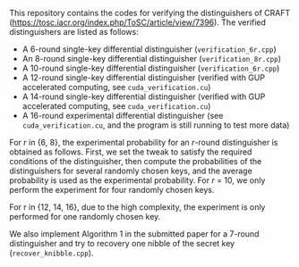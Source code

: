 This repository contains the codes for verifying the distinguishers of CRAFT (https://tosc.iacr.org/index.php/ToSC/article/view/7396). The verified distinguishers are listed as follows:

- A 6-round single-key differential distinguisher  (`verification_6r.cpp`)
- An 8-round single-key differential distinguisher  (`verification_8r.cpp`)
- A 10-round single-key differential distinguisher  (`verification_6r.cpp`)
- A 12-round single-key differential distinguisher (verified with GUP accelerated computing, see `cuda_verification.cu`)
- A 14-round single-key differential distinguisher (verified with GUP accelerated computing, see `cuda_verification.cu`)
- A 16-round experimental differential distinguisher (see `cuda_verification.cu`, and the program is still running to test more data)

For *r* in {6, 8}, the experimental probability for an *r*-round distinguisher is obtained as follows. First, we set the tweak to satisfy the required conditions of the distinguisher, then compute the probabilities of the distinguishers for several randomly chosen keys, and the average probability is used as the experimental probability. For *r* = 10, we only perform the experiment for four randomly chosen keys.

For r in {12, 14, 16}, due to the high complexity, the experiment is only performed for one randomly chosen key.

We also implement Algorithm 1 in the submitted paper for a 7-round distinguisher and try to recovery one nibble of the secret key (`recover_knibble.cpp`). 

